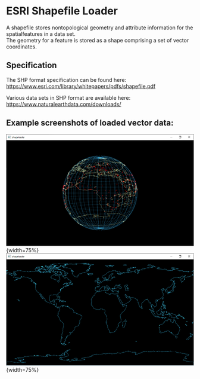 # ESRI Shapefile Loader

A shapefile stores nontopological geometry and attribute information for the spatialfeatures in a data set.  
The geometry for a feature is stored as a shape comprising a set of vector coordinates.

## Specification

The SHP format specification can be found here:  
https://www.esri.com/library/whitepapers/pdfs/shapefile.pdf

Various data sets in SHP format are available here:  
https://www.naturalearthdata.com/downloads/

## Example screenshots of loaded vector data:

![example screenshot 1](/doc/screenshot_1.png){width=75%}  
![example screenshot 2](/doc/screenshot_2.png){width=75%}
